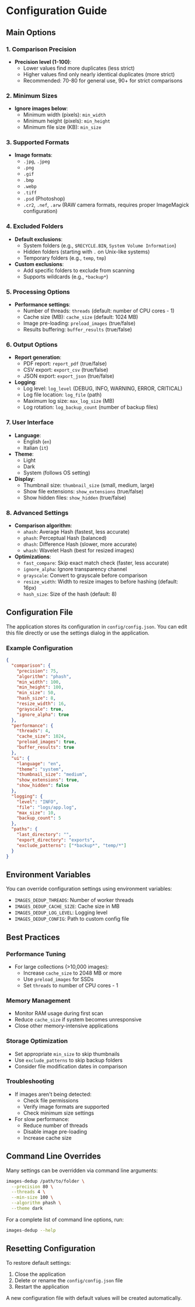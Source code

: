 # Configuration Guide

## Main Options

### 1. Comparison Precision
- **Precision level (1-100)**:
  - Lower values find more duplicates (less strict)
  - Higher values find only nearly identical duplicates (more strict)
  - Recommended: 70-80 for general use, 90+ for strict comparisons

### 2. Minimum Sizes
- **Ignore images below**:
  - Minimum width (pixels): `min_width`
  - Minimum height (pixels): `min_height`
  - Minimum file size (KB): `min_size`

### 3. Supported Formats
- **Image formats**:
  - `.jpg`, `.jpeg`
  - `.png`
  - `.gif`
  - `.bmp`
  - `.webp`
  - `.tiff`
  - `.psd` (Photoshop)
  - `.cr2`, `.nef`, `.arw` (RAW camera formats, requires proper ImageMagick configuration)

### 4. Excluded Folders
- **Default exclusions**:
  - System folders (e.g., `$RECYCLE.BIN`, `System Volume Information`)
  - Hidden folders (starting with `.` on Unix-like systems)
  - Temporary folders (e.g., `temp`, `tmp`)
- **Custom exclusions**:
  - Add specific folders to exclude from scanning
  - Supports wildcards (e.g., `*backup*`)

### 5. Processing Options
- **Performance settings**:
  - Number of threads: `threads` (default: number of CPU cores - 1)
  - Cache size (MB): `cache_size` (default: 1024 MB)
  - Image pre-loading: `preload_images` (true/false)
  - Results buffering: `buffer_results` (true/false)

### 6. Output Options
- **Report generation**:
  - PDF report: `report_pdf` (true/false)
  - CSV export: `export_csv` (true/false)
  - JSON export: `export_json` (true/false)
- **Logging**:
  - Log level: `log_level` (DEBUG, INFO, WARNING, ERROR, CRITICAL)
  - Log file location: `log_file` (path)
  - Maximum log size: `max_log_size` (MB)
  - Log rotation: `log_backup_count` (number of backup files)

### 7. User Interface
- **Language**:
  - English (`en`)
  - Italian (`it`)
- **Theme**:
  - Light
  - Dark
  - System (follows OS setting)
- **Display**:
  - Thumbnail size: `thumbnail_size` (small, medium, large)
  - Show file extensions: `show_extensions` (true/false)
  - Show hidden files: `show_hidden` (true/false)

### 8. Advanced Settings
- **Comparison algorithm**:
  - `ahash`: Average Hash (fastest, less accurate)
  - `phash`: Perceptual Hash (balanced)
  - `dhash`: Difference Hash (slower, more accurate)
  - `whash`: Wavelet Hash (best for resized images)
- **Optimizations**:
  - `fast_compare`: Skip exact match check (faster, less accurate)
  - `ignore_alpha`: Ignore transparency channel
  - `grayscale`: Convert to grayscale before comparison
  - `resize_width`: Width to resize images to before hashing (default: 16px)
  - `hash_size`: Size of the hash (default: 8)

## Configuration File

The application stores its configuration in `config/config.json`. You can edit this file directly or use the settings dialog in the application.

### Example Configuration

```json
{
  "comparison": {
    "precision": 75,
    "algorithm": "phash",
    "min_width": 100,
    "min_height": 100,
    "min_size": 50,
    "hash_size": 8,
    "resize_width": 16,
    "grayscale": true,
    "ignore_alpha": true
  },
  "performance": {
    "threads": 4,
    "cache_size": 1024,
    "preload_images": true,
    "buffer_results": true
  },
  "ui": {
    "language": "en",
    "theme": "system",
    "thumbnail_size": "medium",
    "show_extensions": true,
    "show_hidden": false
  },
  "logging": {
    "level": "INFO",
    "file": "logs/app.log",
    "max_size": 10,
    "backup_count": 5
  },
  "paths": {
    "last_directory": "",
    "export_directory": "exports",
    "exclude_patterns": ["*backup*", "temp/*"]
  }
}
```

## Environment Variables

You can override configuration settings using environment variables:

- `IMAGES_DEDUP_THREADS`: Number of worker threads
- `IMAGES_DEDUP_CACHE_SIZE`: Cache size in MB
- `IMAGES_DEDUP_LOG_LEVEL`: Logging level
- `IMAGES_DEDUP_CONFIG`: Path to custom config file

## Best Practices

### Performance Tuning
- For large collections (>10,000 images):
  - Increase `cache_size` to 2048 MB or more
  - Use `preload_images` for SSDs
  - Set `threads` to number of CPU cores - 1

### Memory Management
- Monitor RAM usage during first scan
- Reduce `cache_size` if system becomes unresponsive
- Close other memory-intensive applications

### Storage Optimization
- Set appropriate `min_size` to skip thumbnails
- Use `exclude_patterns` to skip backup folders
- Consider file modification dates in comparison

### Troubleshooting
- If images aren't being detected:
  - Check file permissions
  - Verify image formats are supported
  - Check minimum size settings
- For slow performance:
  - Reduce number of threads
  - Disable image pre-loading
  - Increase cache size

## Command Line Overrides

Many settings can be overridden via command line arguments:

```bash
images-dedup /path/to/folder \
  --precision 80 \
  --threads 4 \
  --min-size 100 \
  --algorithm phash \
  --theme dark
```

For a complete list of command line options, run:

```bash
images-dedup --help
```

## Resetting Configuration

To restore default settings:

1. Close the application
2. Delete or rename the `config/config.json` file
3. Restart the application

A new configuration file with default values will be created automatically.
